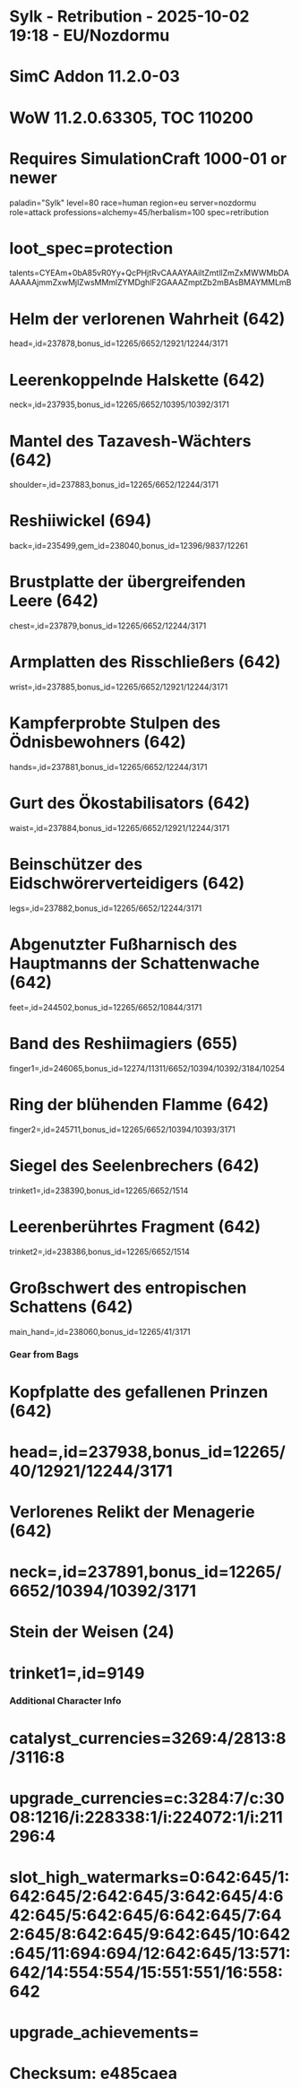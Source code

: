 # Sylk - Retribution - 2025-10-02 19:18 - EU/Nozdormu
# SimC Addon 11.2.0-03
# WoW 11.2.0.63305, TOC 110200
# Requires SimulationCraft 1000-01 or newer

paladin="Sylk"
level=80
race=human
region=eu
server=nozdormu
role=attack
professions=alchemy=45/herbalism=100
spec=retribution
# loot_spec=protection

talents=CYEAm+0bA85vR0Yy+QcPHjtRvCAAAYAAiltZmtllZmZxMWWMbDAAAAAAjmmZxwMjlZwsMMmlZYMDghlF2GAAAZmptZb2mBAsBMAYMMLmB


# Helm der verlorenen Wahrheit (642)
head=,id=237878,bonus_id=12265/6652/12921/12244/3171
# Leerenkoppelnde Halskette (642)
neck=,id=237935,bonus_id=12265/6652/10395/10392/3171
# Mantel des Tazavesh-Wächters (642)
shoulder=,id=237883,bonus_id=12265/6652/12244/3171
# Reshiiwickel (694)
back=,id=235499,gem_id=238040,bonus_id=12396/9837/12261
# Brustplatte der übergreifenden Leere (642)
chest=,id=237879,bonus_id=12265/6652/12244/3171
# Armplatten des Risschließers (642)
wrist=,id=237885,bonus_id=12265/6652/12921/12244/3171
# Kampferprobte Stulpen des Ödnisbewohners (642)
hands=,id=237881,bonus_id=12265/6652/12244/3171
# Gurt des Ökostabilisators (642)
waist=,id=237884,bonus_id=12265/6652/12921/12244/3171
# Beinschützer des Eidschwörerverteidigers (642)
legs=,id=237882,bonus_id=12265/6652/12244/3171
# Abgenutzter Fußharnisch des Hauptmanns der Schattenwache (642)
feet=,id=244502,bonus_id=12265/6652/10844/3171
# Band des Reshiimagiers (655)
finger1=,id=246065,bonus_id=12274/11311/6652/10394/10392/3184/10254
# Ring der blühenden Flamme (642)
finger2=,id=245711,bonus_id=12265/6652/10394/10393/3171
# Siegel des Seelenbrechers (642)
trinket1=,id=238390,bonus_id=12265/6652/1514
# Leerenberührtes Fragment (642)
trinket2=,id=238386,bonus_id=12265/6652/1514
# Großschwert des entropischen Schattens (642)
main_hand=,id=238060,bonus_id=12265/41/3171

### Gear from Bags
#
# Kopfplatte des gefallenen Prinzen (642)
# head=,id=237938,bonus_id=12265/40/12921/12244/3171
#
# Verlorenes Relikt der Menagerie (642)
# neck=,id=237891,bonus_id=12265/6652/10394/10392/3171
#
# Stein der Weisen (24)
# trinket1=,id=9149

### Additional Character Info
#
# catalyst_currencies=3269:4/2813:8/3116:8
#
# upgrade_currencies=c:3284:7/c:3008:1216/i:228338:1/i:224072:1/i:211296:4
#
# slot_high_watermarks=0:642:645/1:642:645/2:642:645/3:642:645/4:642:645/5:642:645/6:642:645/7:642:645/8:642:645/9:642:645/10:642:645/11:694:694/12:642:645/13:571:642/14:554:554/15:551:551/16:558:642
#
# upgrade_achievements=

# Checksum: e485caea
